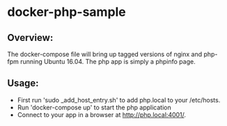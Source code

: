 # docker-php-sample

## Overview:

The docker-compose file will bring up tagged versions of nginx and php-fpm running Ubuntu 16.04.  The php app is simply a phpinfo page.

## Usage:

- First run 'sudo _add_host_entry.sh' to add php.local to your /etc/hosts.
- Run 'docker-compose up' to start the php application
- Connect to your app in a browser at http://php.local:4001/.

